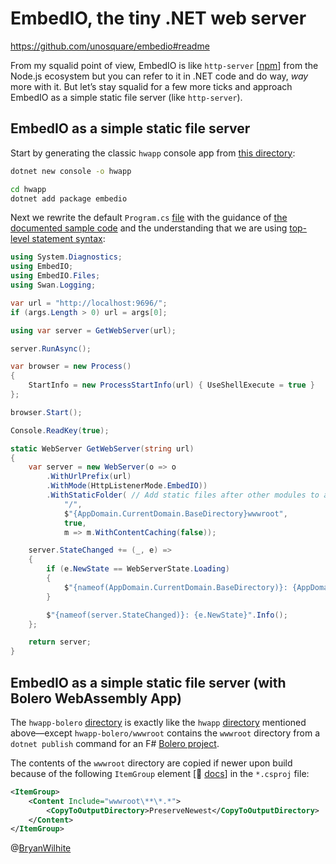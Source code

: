 # EmbedIO, the tiny .NET web server

<https://github.com/unosquare/embedio#readme>

From my squalid point of view, EmbedIO is like `http-server` [[npm](https://www.npmjs.com/package/http-server)] from the Node.js ecosystem but you can refer to it in .NET code and do way, _way_ more with it. But let’s stay squalid for a few more ticks and approach EmbedIO as a simple static file server (like `http-server`).

## EmbedIO as a simple static file server

Start by generating the classic `hwapp` console app from [this directory](../dotnet-web-embedio):

```bash
dotnet new console -o hwapp

cd hwapp
dotnet add package embedio
```

Next we rewrite the default `Program.cs` [file](./hwapp/Program.cs) with the guidance of [the documented sample code](https://github.com/unosquare/embedio#webserver-setup) and the understanding that we are using [top-level statement syntax](https://learn.microsoft.com/en-us/dotnet/csharp/fundamentals/program-structure/top-level-statements):

```csharp
using System.Diagnostics;
using EmbedIO;
using EmbedIO.Files;
using Swan.Logging;

var url = "http://localhost:9696/";
if (args.Length > 0) url = args[0];

using var server = GetWebServer(url);

server.RunAsync();

var browser = new Process()
{
    StartInfo = new ProcessStartInfo(url) { UseShellExecute = true }
};

browser.Start();

Console.ReadKey(true);

static WebServer GetWebServer(string url)
{
    var server = new WebServer(o => o
        .WithUrlPrefix(url)
        .WithMode(HttpListenerMode.EmbedIO))
        .WithStaticFolder( // Add static files after other modules to avoid conflicts
            "/",
            $"{AppDomain.CurrentDomain.BaseDirectory}wwwroot",
            true,
            m => m.WithContentCaching(false));

    server.StateChanged += (_, e) =>
    {
        if (e.NewState == WebServerState.Loading)
        {
            $"{nameof(AppDomain.CurrentDomain.BaseDirectory)}: {AppDomain.CurrentDomain.BaseDirectory}".Info();
        }

        $"{nameof(server.StateChanged)}: {e.NewState}".Info();
    };

    return server;
}
```

## EmbedIO as a simple static file server (with Bolero WebAssembly App)

The `hwapp-bolero` [directory](./hwapp-bolero) is exactly like the `hwapp` [directory](./hwapp) mentioned above—except `hwapp-bolero/wwwroot` contains the `wwwroot` directory from a `dotnet publish` command for an F# [Bolero project](https://github.com/BryanWilhite/dotnet-core/tree/master/dotnet-web-bolero).

The contents of the `wwwroot` directory are copied if newer upon build because of the following `ItemGroup` element [📖 [docs](https://learn.microsoft.com/en-us/visualstudio/msbuild/itemgroup-element-msbuild?view=vs-2022#example)] in the `*.csproj` file:

```xml
<ItemGroup>
    <Content Include="wwwroot\**\*.*">
        <CopyToOutputDirectory>PreserveNewest</CopyToOutputDirectory>
    </Content>
</ItemGroup>
```

@[BryanWilhite](https://twitter.com/BryanWilhite)
